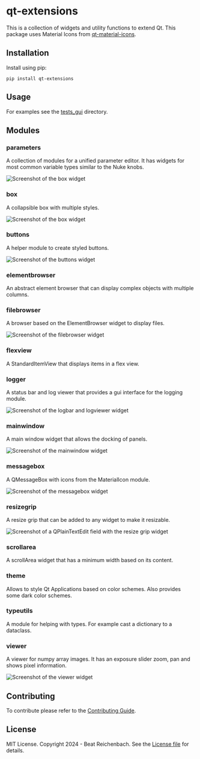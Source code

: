 # qt-extensions

This is a collection of widgets and utility functions to extend Qt.
This package uses Material Icons from
[qt-material-icons](https://github.com/beatreichenbach/qt-material-icons).

## Installation

Install using pip:
```shell
pip install qt-extensions
```

## Usage

For examples see the [tests_gui](tests_gui) directory.

## Modules

### parameters
A collection of modules for a unified parameter editor. It has widgets for most common variable types similar to the Nuke knobs.

![Screenshot of the box widget](/.github/assets/parameter_editor.png)

### box
A collapsible box with multiple styles.

![Screenshot of the box widget](/.github/assets/box.png)

### buttons
A helper module to create styled buttons.

![Screenshot of the buttons widget](/.github/assets/buttons.png)

### elementbrowser
An abstract element browser that can display complex objects with multiple columns.

### filebrowser
A browser based on the ElementBrowser widget to display files.

![Screenshot of the filebrowser widget](/.github/assets/filebrowser.png)

### flexview
A StandardItemView that displays items in a flex view.

### logger
A status bar and log viewer that provides a gui interface for the logging module.

![Screenshot of the logbar and logviewer widget](/.github/assets/logger.png)

### mainwindow
A main window widget that allows the docking of panels.

![Screenshot of the mainwindow widget](/.github/assets/mainwindow.png)

### messagebox
A QMessageBox with icons from the MaterialIcon module.

![Screenshot of the messagebox widget](/.github/assets/messagebox.png)

### resizegrip
A resize grip that can be added to any widget to make it resizable.

![Screenshot of a QPlainTextEdit field with the resize grip widget](/.github/assets/resizegrip.png)

### scrollarea
A scrollArea widget that has a minimum width based on its content.

### theme
Allows to style Qt Applications based on color schemes. Also provides some dark color schemes.

### typeutils
A module for helping with types. For example cast a dictionary to a dataclass.

### viewer
A viewer for numpy array images. It has an exposure slider zoom, pan and shows pixel information.

![Screenshot of the viewer widget](/.github/assets/viewer.png)


## Contributing

To contribute please refer to the [Contributing Guide](CONTRIBUTING.md).

## License

MIT License. Copyright 2024 - Beat Reichenbach.
See the [License file](LICENSE) for details.
